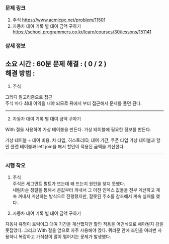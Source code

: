 ### 문제 링크

1. 주식
   https://www.acmicpc.net/problem/11501
2. 자동차 대여 기록 별 대여 금액 구하기
   https://school.programmers.co.kr/learn/courses/30/lessons/151141


### 상세 정보
소요 시간 :  60분
문제 해결 : ( 0 / 2 )    
해결 방법 :
-------

1. 주식

그리디 알고리즘으로 접근   
주식 마다 최대 이익을 내야 되므로 뒤에서 부터 접근해서 문제를 풀면 된다.



-------

2. 자동차 대여 기록 별 대여 금액 구하기  

With 절을 사용하여 가상 테이블을 만든다.
가상 테이블에 필요한 정보를 만든다.

가상 테이블 = 대여 비용, 차 타입, 히스토리ID, 대여 기간, 쿠폰 타입
가상 테이블과 할인 플랜 테이블과 left join을 해서 할인이 적용된 금액을 계산한다.


-------

### 시행 착오

1. 주식  
주식은 세그먼트 펄트가 뜨는데 왜 뜨는지 원인을 찾지 못했다.   
내림차순 정렬을 통해서 큰값부터 꺼내서 그 이전 인덱스 값들을 전부 계산하고 계속 꺼내서 계산하는 방식으로 진행했지만,
잘못된 주소를 참조해서 계속 실패를 했다..

2. 자동차 대여 기록 별 대여 금액 구하기

자동차 유형이 트럭이고 대여 기간을 계산했지만 할인 적용을 어떤식으로 해야될지 감을 못잡았다.
그리고 With 절을 앞으로 자주 사용해야 겠다. 쿼리문 안에 조인을 여러번 사용하니 복잡하고 가식성이 많이 떨어지는 문제가 발생했다.   
